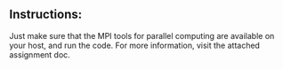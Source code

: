 ## Instructions: ##
Just make sure that the MPI tools for parallel computing are available on your host, and run the code.
For more information, visit the attached assignment doc.
